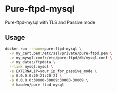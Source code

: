 # Pure-ftpd-mysql

Pure-ftpd-mysql with TLS and Passive mode

## Usage

```bash
docker run --name=pure-ftpd-mysql \
  -v my_cert.pem:/etc/ssl/private/pure-ftpd.pem \
  -v my_mysql.conf:/etc/pure-ftpd/db/mysql.conf \
  -v my_data:/ftpdata \
  --link mysql:mysql \
  -e EXTERNALIP=your_ip_for_passive_mode \
  -p 0.0.0.0:20-21:20-21 \
  -p 0.0.0.0:30000-30009:30000-30009 \
  -d kauden/pure-ftpd-mysql
```
